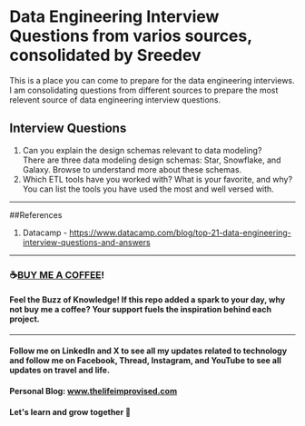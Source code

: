 # Data Engineering Interview Questions from varios sources, consolidated by Sreedev
This is a place you can come to prepare for the data engineering interviews. I am consolidating questions from different sources to prepare the most relevent source of data engineering interview questions.  

## Interview Questions

1. Can you explain the design schemas relevant to data modeling? <br> There are three data modeling design schemas: Star, Snowflake, and Galaxy. Browse to understand more about these schemas.
    <br> 
3. Which ETL tools have you worked with? What is your favorite, and why? <br> You can list the tools you have used the most and well versed with. 

---------------------------------------------------------------------------------
##References
1. Datacamp - https://www.datacamp.com/blog/top-21-data-engineering-interview-questions-and-answers
----------------------------------------------------------------------------------

### ☕[BUY ME A COFFEE](https://www.buymeacoffee.com/thelifeimprovised)!

#### Feel the Buzz of Knowledge! If this repo added a spark to your day, why not buy me a coffee? Your support fuels the inspiration behind each project.

-----------------------------------------------------------------------------------

#### Follow me on LinkedIn and X to see all my updates related to technology and follow me on Facebook, Thread, Instagram, and YouTube to see all updates on travel and life.
#### Personal Blog: www.thelifeimprovised.com
#### Let's learn and grow together 💚
